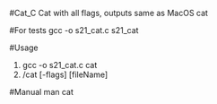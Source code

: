#Cat_C
Cat with all flags, outputs same as MacOS cat

#For tests
gcc -o s21_cat.c s21_cat

#Usage
1) gcc -o s21_cat.c cat
2) /cat [-flags] [fileName]

#Manual
man cat
